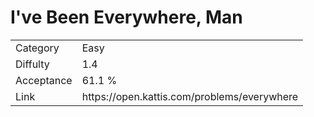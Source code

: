 # I've Been Everywhere, Man

<table>
    <tr>
        <td>Category</td>
        <td>Easy</td>
    </tr>
    <tr>
        <td>Diffulty</td>
        <td>1.4</td>
    </tr>
    <tr>
        <td>Acceptance</td>
        <td>61.1 %</td>
    </tr>
    <tr>
        <td>Link</td>
        <td>https://open.kattis.com/problems/everywhere</td>
    </tr>
</table>